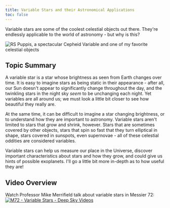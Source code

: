 ```yaml
---
title: Variable Stars and their Astronomical Applications
toc: false
---
```


Variable stars are some of the coolest celestial objects out there. They're endlessly applicable to the world of astronomy - but why is this? 

![](https://upload.wikimedia.org/wikipedia/commons/thumb/a/aa/Heic1323a_-1243686232.jpg/610px-Heic1323a_-1243686232.jpg "RS Puppis, a spectacular Cepheid Variable and one of my favorite celestial objects")

## Topic Summary
A variable star is a star whose brightness as seen from Earth changes over time. It is easy to imagine stars as being static in their appearance - after all, our Sun doesn't appear to significantly change throughout the day, and the twinkling stars in the night sky *seem* to be unchanging each night. Yet variables are all around us; we must look a little bit closer to see how beautiful they really are.

At the same time, it can be difficult to imagine a star changing brightness, or to understand how they are important to astronomy. Variable stars aren't limited to stars that grow and shrink, however. Stars that are sometimes covered by other objects, stars that spin so fast that they turn elliptical in shape, stars covered in sunspots, even supernovae - all of these celestial oddities are considered variables. 

Variable stars can help us measure our place in the Universe, discover important characteristics about stars and how they grow, and could give us hints of possible exoplanets. I'll go a little bit more in-depth as to how useful they are!

## Video Overview
Watch Professor Mike Merrifield talk about variable stars in Messier 72:
[![M72 - Variable Stars - Deep Sky Videos](http://img.youtube.com/vi/1CcyYYmgD9Y/0.jpg)](http://www.youtube.com/watch?v=1CcyYYmgD9Y "M72 - Variable Stars - Deep Sky Videos")
